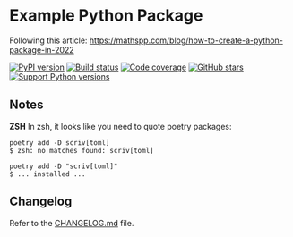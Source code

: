# Example Python Package

Following this article: https://mathspp.com/blog/how-to-create-a-python-package-in-2022

[![PyPI version][pypi-image]][pypi-url]
[![Build status][build-image]][build-url]
[![Code coverage][coverage-image]][coverage-url]
[![GitHub stars][stars-image]][stars-url]
[![Support Python versions][versions-image]][versions-url]

## Notes

**ZSH**
In zsh, it looks like you need to quote poetry packages:

```
poetry add -D scriv[toml]
$ zsh: no matches found: scriv[toml]
```

```
poetry add -D "scriv[toml]"
$ ... installed ...
```

## Changelog

Refer to the [CHANGELOG.md](CHANGELOG.md) file.


<!-- Badges -->

[pypi-image]: https://img.shields.io/pypi/v/pypy_geoff
[pypi-url]: https://pypi.org/project/pypy_geoff/
[build-image]: https://github.com/geoffdutton/pypy-geoff/actions/workflows/build.yaml/badge.svg
[build-url]: https://github.com/geoffdutton/pypy-geoff/actions/workflows/build.yaml
[coverage-image]: https://codecov.io/gh/geoffdutton/pypy-geoff/branch/main/graph/badge.svg
[coverage-url]: https://codecov.io/gh/geoffdutton/pypy-geoff/
[stars-image]: https://img.shields.io/github/stars/geoffdutton/pypy-geoff
[stars-url]: https://github.com/geoffdutton/pypy-geoff
[versions-image]: https://img.shields.io/pypi/pyversions/pypy_geoff
[versions-url]: https://pypi.org/project/pypy_geoff/
